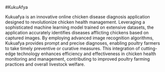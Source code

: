 #KukuAfya

Kukuafya is an innovative online chicken disease diagnosis application designed to revolutionize chicken health management. Leveraging a sophisticated machine learning model trained on extensive datasets, the application accurately identifies diseases afflicting chickens based on captured images. By employing advanced image recognition algorithms, Kukuafya provides prompt and precise diagnoses, enabling poultry farmers to take timely preventive or curative measures. This integration of cutting-edge technology enhances efficiency and effectiveness in chicken health monitoring and management, contributing to improved poultry farming practices and overall livestock welfare.
